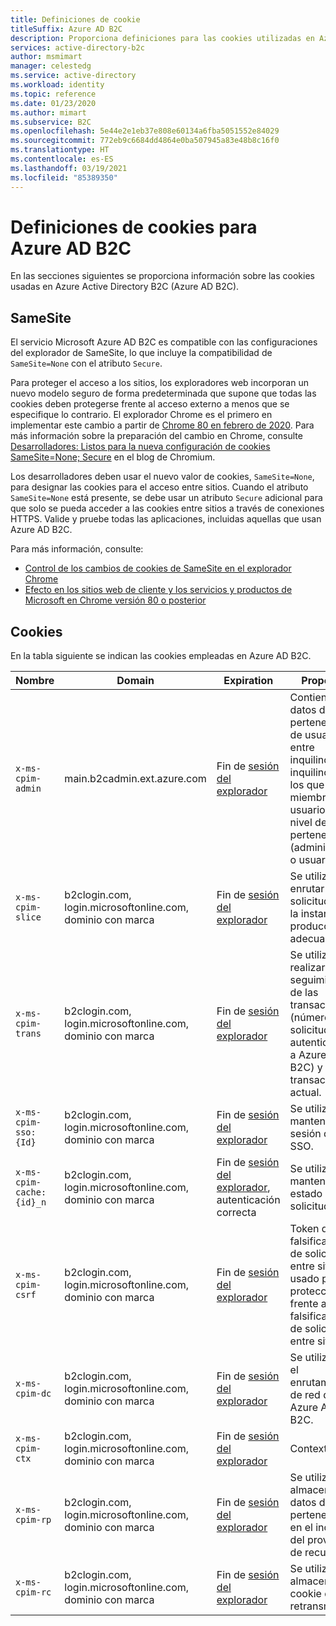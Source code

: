 ```yaml
---
title: Definiciones de cookie
titleSuffix: Azure AD B2C
description: Proporciona definiciones para las cookies utilizadas en Azure Active Directory B2C.
services: active-directory-b2c
author: msmimart
manager: celestedg
ms.service: active-directory
ms.workload: identity
ms.topic: reference
ms.date: 01/23/2020
ms.author: mimart
ms.subservice: B2C
ms.openlocfilehash: 5e44e2e1eb37e808e60134a6fba5051552e84029
ms.sourcegitcommit: 772eb9c6684dd4864e0ba507945a83e48b8c16f0
ms.translationtype: HT
ms.contentlocale: es-ES
ms.lasthandoff: 03/19/2021
ms.locfileid: "85389350"
---
```

# <a name="cookies-definitions-for-azure-ad-b2c"></a>Definiciones de cookies para Azure AD B2C

En las secciones siguientes se proporciona información sobre las cookies usadas en Azure Active Directory B2C (Azure AD B2C).

## <a name="samesite"></a>SameSite

El servicio Microsoft Azure AD B2C es compatible con las configuraciones del explorador de SameSite, lo que incluye la compatibilidad de `SameSite=None` con el atributo `Secure`.

Para proteger el acceso a los sitios, los exploradores web incorporan un nuevo modelo seguro de forma predeterminada que supone que todas las cookies deben protegerse frente al acceso externo a menos que se especifique lo contrario. El explorador Chrome es el primero en implementar este cambio a partir de [Chrome 80 en febrero de 2020](https://www.chromium.org/updates/same-site). Para más información sobre la preparación del cambio en Chrome, consulte [Desarrolladores: Listos para la nueva configuración de cookies SameSite=None; Secure](https://blog.chromium.org/2019/10/developers-get-ready-for-new.html) en el blog de Chromium.

Los desarrolladores deben usar el nuevo valor de cookies, `SameSite=None`, para designar las cookies para el acceso entre sitios. Cuando el atributo `SameSite=None` está presente, se debe usar un atributo `Secure` adicional para que solo se pueda acceder a las cookies entre sitios a través de conexiones HTTPS. Valide y pruebe todas las aplicaciones, incluidas aquellas que usan Azure AD B2C.

Para más información, consulte:

* [Control de los cambios de cookies de SameSite en el explorador Chrome](../active-directory/develop/howto-handle-samesite-cookie-changes-chrome-browser.md)
* [Efecto en los sitios web de cliente y los servicios y productos de Microsoft en Chrome versión 80 o posterior](https://support.microsoft.com/help/4522904/potential-disruption-to-customer-websites-in-latest-chrome)

## <a name="cookies"></a>Cookies

En la tabla siguiente se indican las cookies empleadas en Azure AD B2C.

| Nombre | Domain | Expiration | Propósito |
| ----------- | ------ | -------------------------- | --------- |
| `x-ms-cpim-admin` | main.b2cadmin.ext.azure.com | Fin de [sesión del explorador](session-behavior.md) | Contiene datos de pertenencia de usuario entre inquilinos. Los inquilinos de los que es miembro un usuario y el nivel de pertenencia (administrador o usuario). |
| `x-ms-cpim-slice` | b2clogin.com, login.microsoftonline.com, dominio con marca | Fin de [sesión del explorador](session-behavior.md) | Se utiliza para enrutar las solicitudes a la instancia de producción adecuada. |
| `x-ms-cpim-trans` | b2clogin.com, login.microsoftonline.com, dominio con marca | Fin de [sesión del explorador](session-behavior.md) | Se utiliza para realizar un seguimiento de las transacciones (número de solicitudes de autenticación a Azure AD B2C) y la transacción actual. |
| `x-ms-cpim-sso:{Id}` | b2clogin.com, login.microsoftonline.com, dominio con marca | Fin de [sesión del explorador](session-behavior.md) | Se utiliza para mantener la sesión de SSO. |
| `x-ms-cpim-cache:{id}_n` | b2clogin.com, login.microsoftonline.com, dominio con marca | Fin de [sesión del explorador](session-behavior.md), autenticación correcta | Se utiliza para mantener el estado de la solicitud. |
| `x-ms-cpim-csrf` | b2clogin.com, login.microsoftonline.com, dominio con marca | Fin de [sesión del explorador](session-behavior.md) | Token de falsificación de solicitud entre sitios usado para la protección frente a falsificación de solicitud entre sitios. |
| `x-ms-cpim-dc` | b2clogin.com, login.microsoftonline.com, dominio con marca | Fin de [sesión del explorador](session-behavior.md) | Se utiliza para el enrutamiento de red de Azure AD B2C. |
| `x-ms-cpim-ctx` | b2clogin.com, login.microsoftonline.com, dominio con marca | Fin de [sesión del explorador](session-behavior.md) | Context |
| `x-ms-cpim-rp` | b2clogin.com, login.microsoftonline.com, dominio con marca | Fin de [sesión del explorador](session-behavior.md) | Se utiliza para almacenar datos de pertenencia en el inquilino del proveedor de recursos. |
| `x-ms-cpim-rc` | b2clogin.com, login.microsoftonline.com, dominio con marca | Fin de [sesión del explorador](session-behavior.md) | Se utiliza para almacenar la cookie de retransmisión. |
